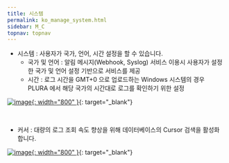 ```yaml
---
title: 시스템
permalink: ko_manage_system.html
sidebar: M_C
topnav: topnav
---
```


- 시스템 : 사용자가 국가, 언어, 시간 설정을 할 수 있습니다.   
   - 국가 및 언어 : 알림 메시지(Webhook, Syslog) 서비스 이용시 사용자가 설정한 국가 및 언어 설정 기반으로 서비스를 제공
   - 시간 : 로그 시간을 GMT+0 으로 업로드하는 Windows 시스템의 경우 PLURA 에서 해당 국가의 시간대로 로그를 확인하기 위한 설정

[![image](/docs/images/Manual/common/manage/sys/1.png){: width="800" }](/docs/images/Manual/common/manage/sys/1.png){: target="_blank"}   

<br />

- 커서 : 대량의 로그 조회 속도 향상을 위해 데이터베이스의 Cursor 검색을 활성화 합니다.  

[![image](/docs/images/Manual/common/manage/sys/2.png){: width="800" }](/docs/images/Manual/common/manage/sys/2.png){: target="_blank"}